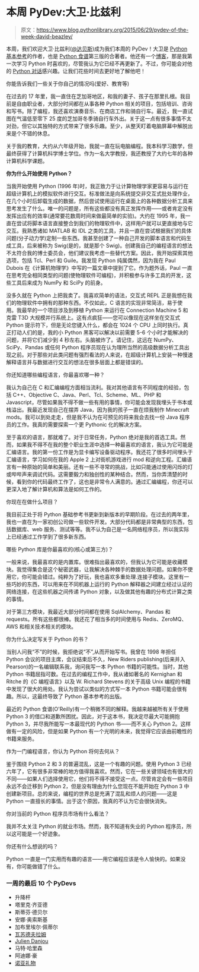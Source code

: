 # 本周 PyDev:大卫·比兹利

> 原文：<https://www.blog.pythonlibrary.org/2015/06/29/pydev-of-the-week-david-beazley/>

本周，我们欢迎大卫·比兹利([@达贝斯](https://twitter.com/dabeaz))成为我们本周的 PyDev！大卫是 [Python 基本参考](http://www.amazon.com/gp/product/0672329786/ref=as_li_tl?ie=UTF8&camp=1789&creative=390957&creativeASIN=0672329786&linkCode=as2&tag=thmovsthpy-20&linkId=T6Y5MZTY3GM62UGL)的作者，也是 [Python 食谱](http://www.amazon.com/gp/product/1449340377/ref=as_li_tl?ie=UTF8&camp=1789&creative=390957&creativeASIN=1449340377&linkCode=as2&tag=thmovsthpy-20&linkId=WME3BUVQPQO24XSN)第三版的合著者。他还有一个[博客](http://www.dabeaz.com/blog.html)，那是我第一次学习 Python 时喜欢的，尽管我认为它已经不再更新了。不过，你可能会对他的 [Python 对话](http://www.dabeaz.com/talks.html)感兴趣。让我们花些时间去更好地了解他吧！

你能告诉我们一些关于你自己的情况吗(爱好、教育等)

在过去的 17 年里，我一直住在芝加哥地区，和我的妻子、孩子在那里扎根。我目前是自由职业者，大部分时间都在从事各种 Python 相关的项目，包括培训、咨询和写书。除了编程，我还喜欢演奏音乐、在商店工作和骑自行车。最近，我一直试图在气温低至零下 25 度的芝加哥冬季骑自行车外出。关于这一点有很多事情不太对劲，但它以其独特的方式带来了很多乐趣。至少，从整天盯着电脑屏幕中解脱出来是个不错的休息。

关于我的教育，大约从六年级开始，我就一直在玩电脑编程。我本科学习数学，但最终获得了计算机科学博士学位。作为一名大学教授，我还教授了大约七年的各种计算机科学课题。

**你为什么开始使用 Python？**

当我开始使用 Python (1996 年)时，我正致力于让计算物理学家更容易与运行在超级计算机上的模拟软件进行交互。标准做法是向系统提交非交互式批处理作业，在几个小时后卸载生成的数据，然后尝试使用运行在桌面上的各种数据分析工具来思考发生了什么。唯一的问题是，所有这些都没有真正发挥作用——或者肯定没有发挥出应有的效率(通常要花数周时间来做最简单的实验)。大约在 1995 年，我一直在尝试将脚本语言直接整合到我们的物理软件中，这样用户就可以更直接地与它交互。我熟悉诸如 MATLAB 和 IDL 之类的工具，并且一直在尝试根据我们的具体问题(分子动力学)定制一些东西。我甚至创建了一种自己开发的脚本语言和代码生成工具，后来被称为 Swig(是的，就是那个 Swig)。创建我自己的编程语言的想法不太符合我的博士委员会，他们建议我考虑一些替代方案。因此，我开始探索其他选项，包括 Tcl、Perl 和 Guile。我发现 Python 纯属偶然，因为我在 Paul Dubois 在《计算机物理学》中写的一篇文章中提到了它。作为题外话，Paul 一直在思考完全相同类型的问题(使物理软件可编程)，并积极参与许多工具的开发，这些工具后来成为 NumPy 和 SciPy 的前身。

没多久就在 Python 上把我卖了。我喜欢简单的语法，交互式 REPL 正是我想在我们的物理软件中拥有的那种东西。不仅如此，C 语言的实现非常简洁，易于使用。我最早的一个项目涉及到移植 Python 来运行在 Connection Machine 5 和克雷 T3D 大规模并行系统上。这有点疯狂——您可以像现在这样坐在交互式 Python 提示符下，但是无论您键入什么，都会在 1024 个 CPU 上同时执行。真正打动人们的是，我的小 Python 黑客可以解决以前需要 5-6 个小时才能解决的问题，并将它们减少到 4 秒左右。头脑被炸了。请记住，这远在 NumPy、SciPy、Pandas 或任何 Python 程序员现在认为理所当然的高级数据分析工具出现之前。对于那些对此类问题有强烈看法的人来说，在超级计算机上安装一种慢速解释语言并与数据进行交互的想法在很多层面上都是错误的。

你还知道哪些编程语言，你最喜欢哪一种？

我认为自己在 C 和汇编编程方面相当流利。我对其他语言有不同程度的经验，包括 C++、Objective C、Java、Perl、Tcl、Scheme、ML、PHP 和 Javascript，尽管如果我不得不做一些有用的事情，你可能会发现我埋头于书本或栈溢出。我最近发现自己在摆弄 Java，因为我的孩子一直在烦我制作 Minecraft mods。我可以到处走走，但是我不认为在可预见的将来我会去找一份 Java 程序员的工作。我真的需要探索一个更 Pythonic 化的解决方案。

至于喜欢的语言，那就难了。对于日常任务，Python 绝对是我的首选工具。然而，如果我不得不在我的整个职业生涯中选择一种最喜欢的语言，我认为它可能是汇编语言。我的第一份工作是为显卡编写设备驱动程序。我还花了很多时间埋头于汇编语言，学习如何在我的 Apple 2 上对街机游戏进行 mod 和逆向工程。汇编语言有一种原始的简单和美丽。还有一些不寻常的挑战，比如只能通过使用闪烁的灯或哔哔声来调试代码。这需要毅力和独创性的某种结合。然而，当你弄清楚的时候，看到你的代码最终工作了，这也是非常令人满意的。通过汇编编程，你还可以更深入地了解计算机和算法是如何工作的。

你现在在做什么项目？

我目前正处于将 Python 基础参考书更新到新版本的早期阶段。在过去的两年里，我也一直在为一家初创公司做一些软件开发。大部分代码都是非常典型的东西，包括数据库、web 服务、测试等等。我不认为自己是一名网络程序员，所以我实际上已经通过工作学到了很多新东西。

哪些 Python 库是你最喜欢的(核心或第三方)？

一般来说，我最喜欢的是内置库。很难指出最喜欢的，但我认为它可能是收藏模块。我觉得集合是这个秘密武器，让我解决各种棘手的数据处理问题。如果你不使用它，你可能会错过。纯粹为了好玩，我也喜欢多重处理.连接子模块。这里有一些巧妙的东西，可以用来在不同机器上运行的 Python 解释器之间建立经过认证的网络连接，在这些机器之间传递 Python 对象，以及做其他有趣的分布式计算之类的事情。

对于第三方模块，我最近大部分时间都在使用 SqlAlchemy、Pandas 和 requests。所有这些都很棒。我还花了相当多的时间使用与 Redis、ZeroMQ、AWS 和相关技术相关的模块。

你为什么决定写关于 Python 的书？

当别人问我“不”的时候，我拒绝说“不”,从而开始写书。我曾在 1998 年担任 Python 会议的项目主席，会议结束后不久，New Riders publishing(后来并入 Pearson)的一名编辑联系我，询问我写一本 Python 书籍的可能性。当时，其他 Python 书籍屈指可数。在过去的编程工作中，我从诸如著名的 Kernighan 和 Ritche 的《C 编程语言》以及 W. Richard Stevens 的关于高级 Unix 编程的书籍中发现了很大的用处。我认为尝试以类似的方式写一本 Python 书籍可能会很有趣。所以，这最终导致了 Python 基本参考的出版。

最近的 Python 食谱(O'Reilly)有一个稍微不同的解释。我越来越被所有关于使用 Python 3 的借口和道歉所困扰。因此，对于这本书，我决定尽最大可能拥抱 Python 3，并尽我所能写一本最现代的 Python 书——而不关心 Python 2。这样做有一定的风险，但是如果 Python 有一个光明的未来，我觉得它应该由前瞻性的书籍来服务。

作为一门编程语言，你认为 Python 将何去何从？

鉴于围绕 Python 2 和 3 的普遍混乱，这是一个有趣的问题。使用 Python 3 已经六年了，它有很多非常棒的地方值得我喜欢。然而，它在一些关键领域也有很大的不同——如果人们选择使用它，他们将不得不接受这一点。尽管肯定会有一些项目永远不会迁移到 Python 2，但是没有理由为什么您现在不能开始在 Python 3 中创建新项目。总的来说，编程的世界总是充满了混乱和烦人的问题——这是 Python 一直擅长的事情。出于这个原因，我真的不认为它会很快消失。

你对当前的 Python 程序员市场有什么看法？

我并不太关注 Python 的就业市场。然而，我不知道有失业的 Python 程序员，所以这可能是一个好迹象。

你还有什么想说的吗？

Python 一直是一门实用而有趣的语言——用它编程应该是令人愉快的。如果没有，你可能做错了什么。

### 一周的最后 10 个 PyDevs

*   升降杆
*   塔里克·齐亚德
*   斯蒂芬·德贝尔
*   安娜·奥索斯基
*   加布里埃尔·佩蒂尔
*   [瓦苏德夫拉姆](https://www.blog.pythonlibrary.org/2015/05/18/pydev-of-the-week-vasudev-ram/)
*   [Julien Danjou](https://www.blog.pythonlibrary.org/2015/05/11/pydev-of-the-week-julien-danjou/)
*   马特·哈里森
*   阿迪娜·豪
*   [诺亚礼物](https://www.blog.pythonlibrary.org/2015/04/20/pydev-of-the-week-noah-gift/)